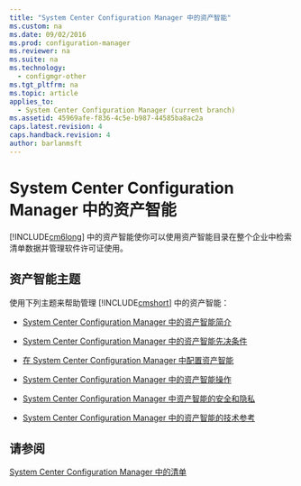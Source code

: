 ```yaml
---
title: "System Center Configuration Manager 中的资产智能"
ms.custom: na
ms.date: 09/02/2016
ms.prod: configuration-manager
ms.reviewer: na
ms.suite: na
ms.technology: 
  - configmgr-other
ms.tgt_pltfrm: na
ms.topic: article
applies_to: 
  - System Center Configuration Manager (current branch)
ms.assetid: 45969afe-f836-4c5e-b987-44585ba8ac2a
caps.latest.revision: 4
caps.handback.revision: 4
author: barlanmsft
---
```

# System Center Configuration Manager 中的资产智能
[!INCLUDE[cm6long](../LocTest/includes/cm6long_md.md)] 中的资产智能使你可以使用资产智能目录在整个企业中检索清单数据并管理软件许可证使用。  
  
## 资产智能主题  
 使用下列主题来帮助管理 [!INCLUDE[cmshort](../LocTest/includes/cmshort_md.md)] 中的资产智能：  
  
-   [System Center Configuration Manager 中的资产智能简介](../LocTest/Introduction-to-Asset-Intelligence-in-System-Center-Configuration-Manager.md)  
  
-   [System Center Configuration Manager 中的资产智能先决条件](../LocTest/Prerequisites-for-Asset-Intelligence-in-System-Center-Configuration-Manager.md)  
  
-   [在 System Center Configuration Manager 中配置资产智能](../LocTest/Configuring-Asset-Intelligence-in-System-Center-Configuration-Manager.md)  
  
-   [System Center Configuration Manager 中的资产智能操作](../LocTest/Operations-for-Asset-Intelligence-in-System-Center-Configuration-Manager.md)  
  
-   [System Center Configuration Manager 中资产智能的安全和隐私](../LocTest/Security-and-privacy-for-Asset-Intelligence-in-System-Center-Configuration-Manager.md)  
  
-   [System Center Configuration Manager 中的资产智能的技术参考](../LocTest/Technical-reference-for-Asset-Intelligence-in-System-Center-Configuration-Manager.md)  
  
## 请参阅  
 [System Center Configuration Manager 中的清单](../LocTest/Inventory-in-System-Center-Configuration-Manager.md)